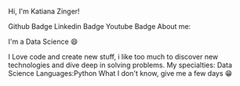 Hi, I'm Katiana Zinger!

Github Badge Linkedin Badge Youtube Badge
About me:

I'm a Data Science 😄

I Love code and create new stuff, i like too much to discover new technologies and dive deep in solving problems.
My specialties: Data Science
Languages:Python
What I don't know, give me a few days 😁
